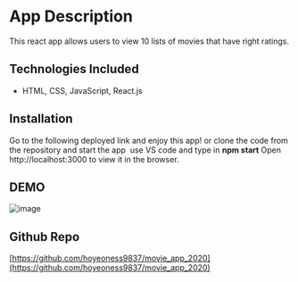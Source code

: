 # App Description

This react app allows users to view 10 lists of movies that have right ratings.
## Technologies Included

- HTML, CSS, JavaScript, React.js

## Installation

Go to the following deployed link and enjoy this app! or clone the code from the repository and start the app 
use VS code and type in **npm start** Open http://localhost:3000 to view it in the browser.

## DEMO
![image](https://user-images.githubusercontent.com/58324084/87892839-0963e900-c9f3-11ea-9eb8-d0f8ec5bfc74.png)

## Github Repo

[https://github.com/hoyeoness9837/movie_app_2020](https://github.com/hoyeoness9837/movie_app_2020)
